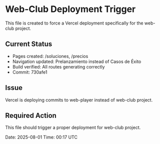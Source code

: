 # Web-Club Deployment Trigger

This file is created to force a Vercel deployment specifically for the web-club project.

## Current Status
- Pages created: /soluciones, /precios
- Navigation updated: Prelanzamiento instead of Casos de Éxito  
- Build verified: All routes generating correctly
- Commit: 730afe1

## Issue
Vercel is deploying commits to web-player instead of web-club project.

## Required Action
This file should trigger a proper deployment for web-club project.

Date: 2025-08-01
Time: 00:17 UTC